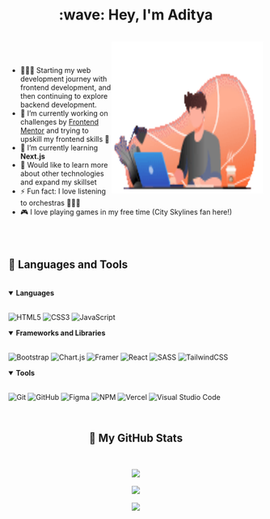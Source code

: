<h1 align="center"> :wave: Hey, I'm Aditya </h1>
<br>

<img align=right src="/assets/developer.gif" alt="GIF" width="300px" height="300px">

<br>
<br>

- 👨🏻‍💻 Starting my web development journey with frontend development, and then continuing to explore backend development.
- 🔭 I’m currently working on challenges by [Frontend Mentor](https://www.frontendmentor.io/profile/adityaphasu) and trying to upskill my frontend skills 🎯
- 🌱 I’m currently learning  **Next.js**
- 🌟 Would like to learn more about other technologies and expand my skillset
- ⚡ Fun fact: I love listening to orchestras :violin::musical_note::musical_score:
- 🎮 I love playing games in my free time (City Skylines fan here!)<br>


<br>
<br>
<h2>🧰 Languages and Tools</h2>
<br>

<details open>
<summary><b>Languages</b></summary>
<br>
  
![HTML5](https://img.shields.io/badge/html5-%23E34F26.svg?style=for-the-badge&logo=html5&logoColor=white)
![CSS3](https://img.shields.io/badge/css3-%231572B6.svg?style=for-the-badge&logo=css3&logoColor=white)
![JavaScript](https://img.shields.io/badge/javascript-%23323330.svg?style=for-the-badge&logo=javascript&logoColor=%23F7DF1E)
</details>


<details open>
<summary><b>Frameworks and Libraries</b></summary>
<br>
  
![Bootstrap](https://img.shields.io/badge/bootstrap-%23563D7C.svg?style=for-the-badge&logo=bootstrap&logoColor=white)
![Chart.js](https://img.shields.io/badge/chart.js-F5788D.svg?style=for-the-badge&logo=chart.js&logoColor=white)
![Framer](https://img.shields.io/badge/Framer-black?style=for-the-badge&logo=framer&logoColor=blue)
![React](https://img.shields.io/badge/react-%2320232a.svg?style=for-the-badge&logo=react&logoColor=%2361DAFB)
![SASS](https://img.shields.io/badge/SASS-hotpink.svg?style=for-the-badge&logo=SASS&logoColor=white)
![TailwindCSS](https://img.shields.io/badge/tailwindcss-%2338B2AC.svg?style=for-the-badge&logo=tailwind-css&logoColor=white)
<br>
</details>

<details open>
<summary><b>Tools</b></summary>
<br>

![Git](https://img.shields.io/badge/Git-%23F05033.svg?style=for-the-badge&logo=git&logoColor=white)
![GitHub](https://img.shields.io/badge/github-%23121011.svg?style=for-the-badge&logo=github&logoColor=white)
![Figma](https://img.shields.io/badge/figma-%23F24E1E.svg?style=for-the-badge&logo=figma&logoColor=white)
![NPM](https://img.shields.io/badge/NPM-%23CB3837.svg?style=for-the-badge&logo=npm&logoColor=white)
![Vercel](https://img.shields.io/badge/Vercel-%23000000.svg?style=for-the-badge&logo=vercel&logoColor=white)
![Visual Studio Code](https://img.shields.io/badge/Visual%20Studio%20Code-0078d7.svg?style=for-the-badge&logo=visual-studio-code&logoColor=white)

</details>


<br>

<!------------------------------------------------------------------------------------------------------------------------------>

<h2 align="center">👾 My GitHub Stats</h2>
<br>
<div align="center">
  
<!-- GitHub Stats Card -->
![](https://github-readme-stats-two-sooty-42.vercel.app/api?username=adityaphasu&show_icons=true&theme=dracula)
<br/>
  
<!-- GitHub Streak -->
![](https://github-readme-streak-stats.herokuapp.com?user=adityaphasu&theme=dracula)
<br/>

<!-- Most Used Languages -->
![](https://github-readme-stats-two-sooty-42.vercel.app/api/top-langs/?username=adityaphasu&layout=donut&theme=dracula)
    
</div>


